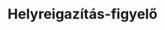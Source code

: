 ---
title: "Helyreigazítás-figyelő"
summary: "Ez a weboldalam a magyar online, írott sajtóban 2008 óta megjelent helyreigazítások semleges (az bármiféle szűrés és politikai kommentár nélküli), a 2008-2022 közti időszakra vonatkozóan teljeskörűségre törekvő gyűjteménye, mely az adatbázison túl egyszerű elemzéseket, vizualizációkat is tartalmaz az adatok jobb megértése érdekében."
authors:
- Ferenci Tamás

publishDate: 2023-01-20T00:00:00

external_link: https://www.helyreigazitas-figyelo.hu/
---